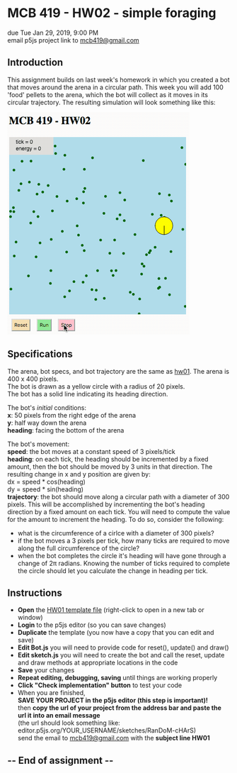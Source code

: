 # MCB 419 - HW02 - simple foraging
due Tue Jan 29, 2019, 9:00 PM  
email p5js project link to mcb419@gmail.com

## Introduction
This assignment builds on last week's homework in which you
created a bot that moves around the arena in a circular path. 
This week you will add 100 'food' pellets to the arena,
which the bot will collect as it moves in its circular trajectory.
The resulting simulation will look something like this: 

![hw02.gif](/images/hw02.gif)

## Specifications
The arena, bot specs, and bot trajectory are the same as [hw01](hw01.md).
The arena is 400 x 400 pixels.  
The bot is drawn as a yellow circle with a radius of 20 pixels.  
The bot has a solid line indicating its heading direction.

The bot's _initial_ conditions:  
**x**: 50 pixels from the right edge of the arena  
**y**: half way down the arena  
**heading**: facing the bottom of the arena 

The bot's movement:  
**speed**: the bot moves at a constant speed of 3 pixels/tick  
**heading**: on each tick, the heading should be incremented by a fixed amount,
then the bot should be moved by 3 units in that direction. The resulting change in x and y position are given by:  
dx = speed * cos(heading)  
dy = speed * sin(heading)   
**trajectory**: the bot should move along a circular path with a diameter of 300 pixels. This will be accomplished by incrementing the bot's heading direction by a fixed amount on each tick. You will need to compute the value for the amount to increment the heading. To do so, consider the following:
- what is the circumference of a cirlce with a diameter of 300 pixels?
- if the bot moves a 3 pixels per tick, how many ticks are required to move along the full circumference of the circle?
- when the bot completes the circle it's heading will have gone through a change of 2&pi; radians. Knowing the number of ticks required to complete the circle should let you calculate the change in heading per tick.

## Instructions
- **Open** the [HW01 template file](https://editor.p5js.org/mcb419/sketches/H1H-yWkGE) (right-click to open in a new tab or window)
 - **Login** to the p5js editor (so you can save changes)
- **Duplicate** the template (you now have a copy that you can edit and save)
- **Edit Bot.js** you will need to provide code for reset(), update() and draw()
- **Edit sketch.js** you will need to create the bot and call the reset, update and draw methods at appropriate locations in the code
- **Save** your changes
- **Repeat editing, debugging, saving** until things are working properly
- **Click "Check implementation" button** to test your code
- When you are finished,  
**SAVE YOUR PROJECT in the p5js editor (this step is important)!**  
then **copy the url of your project from the address bar and paste the url it into an email message**  
(the url should look something like:   editor.p5js.org/YOUR_USERNAME/sketches/RanDoM-cHArS)  
send the email to mcb419@gmail.com with the **subject line HW01**

## -- End of assignment --